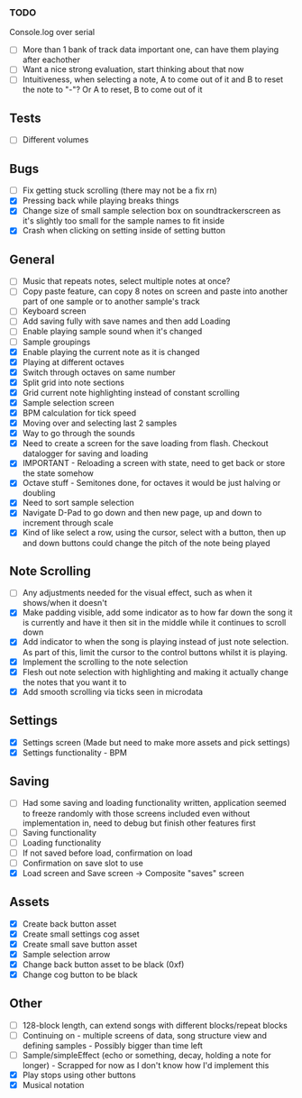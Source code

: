 ### TODO

Console.log over serial

-   [ ] More than 1 bank of track data important one, can have them playing after eachother
-   [ ] Want a nice strong evaluation, start thinking about that now
-   [ ] Intuitiveness, when selecting a note, A to come out of it and B to reset the note to "-"? Or A to reset, B to come out of it

## Tests

-   [ ] Different volumes

## Bugs

-   [ ] Fix getting stuck scrolling (there may not be a fix rn)
-   [x] Pressing back while playing breaks things
-   [x] Change size of small sample selection box on soundtrackerscreen as it's slightly too small for the sample names to fit inside
-   [x] Crash when clicking on setting inside of setting button

## General

-   [ ] Music that repeats notes, select multiple notes at once?
-   [ ] Copy paste feature, can copy 8 notes on screen and paste into another part of one sample or to another sample's track
-   [ ] Keyboard screen
-   [ ] Add saving fully with save names and then add Loading
-   [ ] Enable playing sample sound when it's changed
-   [ ] Sample groupings
-   [x] Enable playing the current note as it is changed
-   [x] Playing at different octaves
-   [x] Switch through octaves on same number
-   [x] Split grid into note sections
-   [x] Grid current note highlighting instead of constant scrolling
-   [x] Sample selection screen
-   [x] BPM calculation for tick speed
-   [x] Moving over and selecting last 2 samples
-   [x] Way to go through the sounds
-   [x] Need to create a screen for the save loading from flash. Checkout datalogger for saving and loading
-   [x] IMPORTANT - Reloading a screen with state, need to get back or store the state somehow
-   [x] Octave stuff - Semitones done, for octaves it would be just halving or doubling
-   [x] Need to sort sample selection
-   [x] Navigate D-Pad to go down and then new page, up and down to increment through scale
-   [x] Kind of like select a row, using the cursor, select with a button, then up and down buttons could change the pitch of the note being played

## Note Scrolling

-   [ ] Any adjustments needed for the visual effect, such as when it shows/when it doesn't
-   [x] Make padding visible, add some indicator as to how far down the song it is currently and have it then sit in the middle while it continues to scroll down
-   [x] Add indicator to when the song is playing instead of just note selection. As part of this, limit the cursor to the control buttons whilst it is playing.
-   [x] Implement the scrolling to the note selection
-   [x] Flesh out note selection with highlighting and making it actually change the notes that you want it to
-   [x] Add smooth scrolling via ticks seen in microdata

## Settings

-   [x] Settings screen (Made but need to make more assets and pick settings)
-   [x] Settings functionality - BPM

## Saving

-   [ ] Had some saving and loading functionality written, application seemed to freeze randomly with those screens included even without implementation in, need to debug but finish other features first
-   [ ] Saving functionality
-   [ ] Loading functionality
-   [ ] If not saved before load, confirmation on load
-   [ ] Confirmation on save slot to use
-   [x] Load screen and Save screen -> Composite "saves" screen

## Assets

-   [x] Create back button asset
-   [x] Create small settings cog asset
-   [x] Create small save button asset
-   [x] Sample selection arrow
-   [x] Change back button asset to be black (0xf)
-   [x] Change cog button to be black

## Other

-   [ ] 128-block length, can extend songs with different blocks/repeat blocks
-   [ ] Continuing on - multiple screens of data, song structure view and defining samples - Possibly bigger than time left
-   [ ] Sample/simpleEffect (echo or something, decay, holding a note for longer) - Scrapped for now as I don't know how I'd implement this
-   [x] Play stops using other buttons
-   [x] Musical notation
